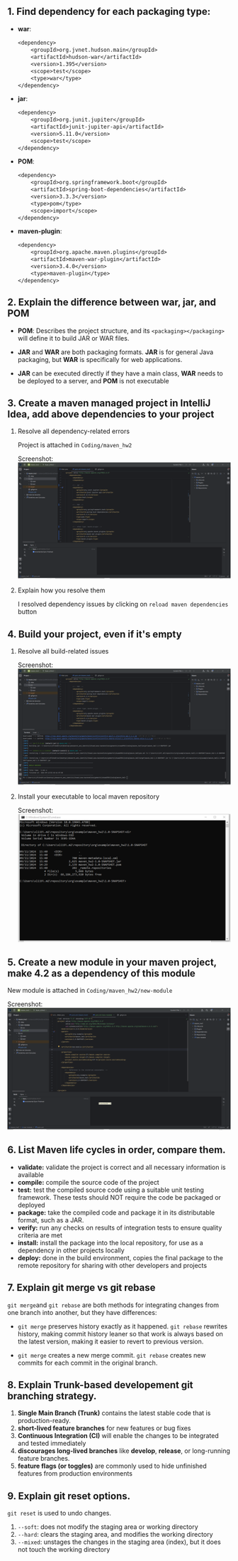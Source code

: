 ## 1. Find dependency for each packaging type:

- **war**:
  ```
  <dependency>
      <groupId>org.jvnet.hudson.main</groupId>
      <artifactId>hudson-war</artifactId>
      <version>1.395</version>
      <scope>test</scope>
      <type>war</type>
  </dependency>
  ```
- **jar**:
  ```
  <dependency>
      <groupId>org.junit.jupiter</groupId>
      <artifactId>junit-jupiter-api</artifactId>
      <version>5.11.0</version>
      <scope>test</scope>
  </dependency>
  ```
- **POM**:
  ```
  <dependency>
      <groupId>org.springframework.boot</groupId>
      <artifactId>spring-boot-dependencies</artifactId>
      <version>3.3.3</version>
      <type>pom</type>
      <scope>import</scope>
  </dependency>
  ```
- **maven-plugin**:
  ```
  <dependency>
      <groupId>org.apache.maven.plugins</groupId>
      <artifactId>maven-war-plugin</artifactId>
      <version>3.4.0</version>
      <type>maven-plugin</type>
  </dependency>
  ```

## 2. Explain the difference between war, jar, and POM

- **POM**: Describes the project structure, and its `<packaging></packaging>` will define it to build JAR or WAR files.

- **JAR** and **WAR** are both packaging formats. **JAR** is for general Java packaging, but **WAR** is specifically for web applications.

- **JAR** can be executed directly if they have a main class, **WAR** needs to be deployed to a server, and **POM** is not executable

## 3. Create a maven managed project in IntelliJ Idea, add above dependencies to your project

1. Resolve all dependency-related errors

   Project is attached in `Coding/maven_hw2`

   Screenshot:
   ![dependencies](./dependencies_snapshot.png)

2. Explain how you resolve them

   I resolved dependency issues by clicking on `reload maven dependencies` button

## 4. Build your project, even if it's empty

1. Resolve all build-related issues

   Screenshot:
   ![build](./build_snapshot.png)

2. Install your executable to local maven repository

   Screenshot:
   ![local_maven_repository](./local_maven_repository_snapshot.png)

## 5. Create a new module in your maven project, make 4.2 as a dependency of this module

New module is attached in `Coding/maven_hw2/new-module`

Screenshot:  
 ![new_module](./new_module_snapshot.png)

## 6. List Maven life cycles in order, compare them.

- **validate:** validate the project is correct and all necessary information is available
- **compile:** compile the source code of the project
- **test:** test the compiled source code using a suitable unit testing framework. These tests should NOT require the code be packaged or deployed
- **package:** take the compiled code and package it in its distributable format, such as a JAR.
- **verify:** run any checks on results of integration tests to ensure quality criteria are met
- **install:** install the package into the local repository, for use as a dependency in other projects locally
- **deploy:** done in the build environment, copies the final package to the remote repository for sharing with other developers and projects

## 7. Explain git merge vs git rebase

`git merge`and `git rebase` are both methods for integrating changes from one branch into another, but they have differences:

- `git merge` preserves history exactly as it happened.
  `git rebase` rewrites history, making commit history leaner so that work is always based on the latest version, making it easier to revert to previous version.

- `git merge` creates a new merge commit.
  `git rebase` creates new commits for each commit in the original branch.

## 8. Explain Trunk-based developement git branching strategy.

1. **Single Main Branch (Trunk)** contains the latest stable code that is production-ready.
2. **short-lived feature branches** for new features or bug fixes
3. **Continuous Integration (CI)** will enable the changes to be integrated and tested immediately
4. **discourages long-lived branches** like **develop**, **release**, or long-running feature branches.
5. **feature flags (or toggles)** are commonly used to hide unfinished features from production environments

## 9. Explain git reset options.

`git reset` is used to undo changes.
1. `--soft`: does not modify the staging area or working directory
2. `--hard`: clears the staging area, and modifies the working directory
1. `--mixed`: unstages the changes in the staging area (index), but it does not touch the working directory